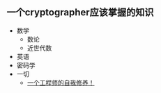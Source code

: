 ## 一个cryptographer应该掌握的知识

+ 数学
  + 数论
  + 近世代数
+ 英语
+ 密码学
+ 一切
  + [一个工程师的自我修养！](https://cloud.tencent.com/developer/beta/article/2208077)
